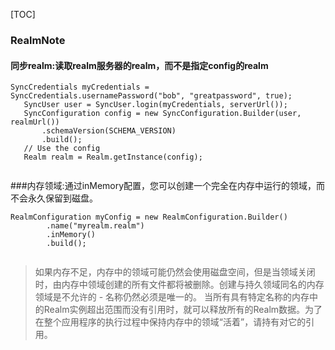 
[TOC]

### RealmNote 


#### 同步realm:读取realm服务器的realm，而不是指定config的realm

``` 
SyncCredentials myCredentials = SyncCredentials.usernamePassword("bob", "greatpassword", true);
   SyncUser user = SyncUser.login(myCredentials, serverUrl());
   SyncConfiguration config = new SyncConfiguration.Builder(user, realmUrl())
       .schemaVersion(SCHEMA_VERSION)
       .build();
   // Use the config
   Realm realm = Realm.getInstance(config);
   
```

###内存领域:通过inMemory配置，您可以创建一个完全在内存中运行的领域，而不会永久保留到磁盘。
 
```
RealmConfiguration myConfig = new RealmConfiguration.Builder()
        .name("myrealm.realm")
        .inMemory()
        .build();
        
```
 
 >  如果内存不足，内存中的领域可能仍然会使用磁盘空间，但是当领域关闭时，由内存中领域创建的所有文件都将被删除。创建与持久领域同名的内存领域是不允许的 - 名称仍然必须是唯一的。
    当所有具有特定名称的内存中的Realm实例超出范围而没有引用时，就可以释放所有的Realm数据。为了在整个应用程序的执行过程中保持内存中的领域“活着”，请持有对它的引用。

